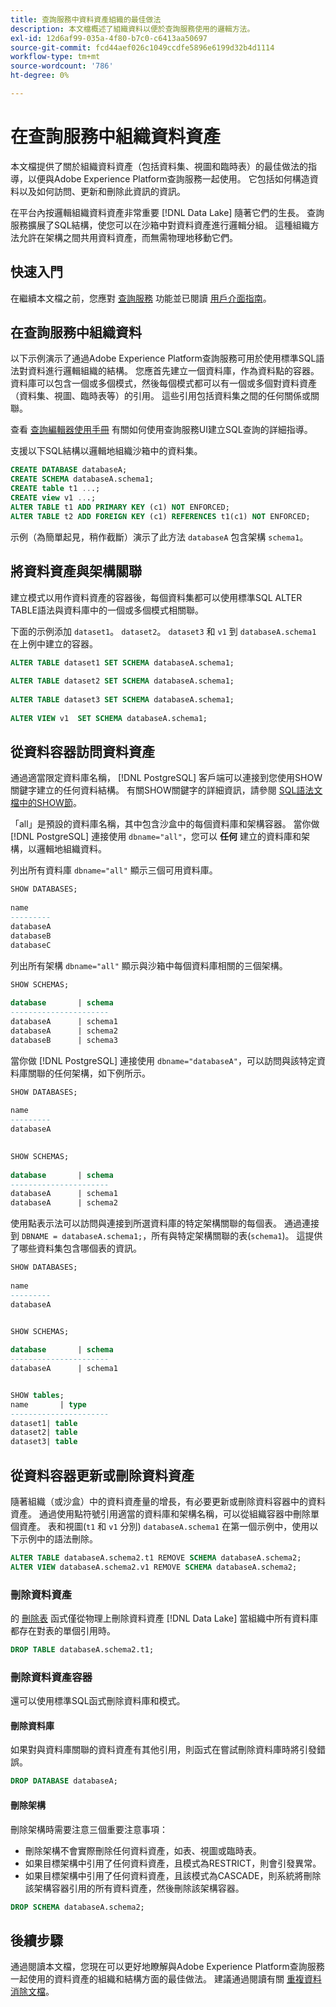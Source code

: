 ```yaml
---
title: 查詢服務中資料資產組織的最佳做法
description: 本文檔概述了組織資料以便於查詢服務使用的邏輯方法。
exl-id: 12d6af99-035a-4f80-b7c0-c6413aa50697
source-git-commit: fcd44aef026c1049ccdfe5896e6199d32b4d1114
workflow-type: tm+mt
source-wordcount: '786'
ht-degree: 0%

---
```


# 在查詢服務中組織資料資產

本文檔提供了關於組織資料資產（包括資料集、視圖和臨時表）的最佳做法的指導，以便與Adobe Experience Platform查詢服務一起使用。 它包括如何構造資料以及如何訪問、更新和刪除此資訊的資訊。

在平台內按邏輯組織資料資產非常重要 [!DNL Data Lake] 隨著它們的生長。 查詢服務擴展了SQL結構，使您可以在沙箱中對資料資產進行邏輯分組。 這種組織方法允許在架構之間共用資料資產，而無需物理地移動它們。

## 快速入門

在繼續本文檔之前，您應對 [查詢服務](../home.md) 功能並已閱讀 [用戶介面指南](../ui/user-guide.md)。

## 在查詢服務中組織資料

以下示例演示了通過Adobe Experience Platform查詢服務可用於使用標準SQL語法對資料進行邏輯組織的結構。 您應首先建立一個資料庫，作為資料點的容器。 資料庫可以包含一個或多個模式，然後每個模式都可以有一個或多個對資料資產（資料集、視圖、臨時表等）的引用。 這些引用包括資料集之間的任何關係或關聯。

查看 [查詢編輯器使用手冊](../ui/user-guide.md) 有關如何使用查詢服務UI建立SQL查詢的詳細指導。

支援以下SQL結構以邏輯地組織沙箱中的資料集。

```SQL
CREATE DATABASE databaseA;
CREATE SCHEMA databaseA.schema1;
CREATE table t1 ...;
CREATE view v1 ...;
ALTER TABLE t1 ADD PRIMARY KEY (c1) NOT ENFORCED;
ALTER TABLE t2 ADD FOREIGN KEY (c1) REFERENCES t1(c1) NOT ENFORCED;
```

示例（為簡單起見，稍作截斷）演示了此方法 `databaseA` 包含架構 `schema1`。

## 將資料資產與架構關聯

建立模式以用作資料資產的容器後，每個資料集都可以使用標準SQL ALTER TABLE語法與資料庫中的一個或多個模式相關聯。

下面的示例添加 `dataset1`。 `dataset2`。 `dataset3` 和 `v1` 到 `databaseA.schema1` 在上例中建立的容器。

```SQL
ALTER TABLE dataset1 SET SCHEMA databaseA.schema1;
 
ALTER TABLE dataset2 SET SCHEMA databaseA.schema1;
 
ALTER TABLE dataset3 SET SCHEMA databaseA.schema1;
 
ALTER VIEW v1  SET SCHEMA databaseA.schema1;
```

## 從資料容器訪問資料資產

通過適當限定資料庫名稱， [!DNL PostgreSQL] 客戶端可以連接到您使用SHOW關鍵字建立的任何資料結構。 有關SHOW關鍵字的詳細資訊，請參閱 [SQL語法文檔中的SHOW節](../sql/syntax.md#show)。

「all」是預設的資料庫名稱，其中包含沙盒中的每個資料庫和架構容器。 當你做 [!DNL PostgreSQL] 連接使用 `dbname="all"`，您可以 **任何** 建立的資料庫和架構，以邏輯地組織資料。

列出所有資料庫 `dbname="all"` 顯示三個可用資料庫。

```sql
SHOW DATABASES;
  
name     
---------
databaseA
databaseB
databaseC
```

列出所有架構 `dbname="all"` 顯示與沙箱中每個資料庫相關的三個架構。

```SQL
SHOW SCHEMAS;
  
database       | schema
----------------------
databaseA      | schema1
databaseA      | schema2
databaseB      | schema3
```

當你做 [!DNL PostgreSQL] 連接使用 `dbname="databaseA"`，可以訪問與該特定資料庫關聯的任何架構，如下例所示。

```sql
SHOW DATABASES;
  
name     
---------
databaseA
 

SHOW SCHEMAS;
  
database       | schema
----------------------
databaseA      | schema1
databaseA      | schema2
```

使用點表示法可以訪問與連接到所選資料庫的特定架構關聯的每個表。 通過連接到 `DBNAME = databaseA.schema1;`，所有與特定架構關聯的表(`schema1`)。 這提供了哪些資料集包含哪個表的資訊。

```sql
SHOW DATABASES;
  
name     
---------
databaseA


SHOW SCHEMAS;
  
database       | schema
----------------------
databaseA      | schema1


SHOW tables;
name       | type
----------------------
dataset1| table
dataset2| table
dataset3| table
```

## 從資料容器更新或刪除資料資產

隨著組織（或沙盒）中的資料資產量的增長，有必要更新或刪除資料容器中的資料資產。 通過使用點符號引用適當的資料庫和架構名稱，可以從組織容器中刪除單個資產。 表和視圖(`t1` 和 `v1` 分別) `databaseA.schema1` 在第一個示例中，使用以下示例中的語法刪除。

```sql
ALTER TABLE databaseA.schema2.t1 REMOVE SCHEMA databaseA.schema2;
ALTER VIEW databaseA.schema2.v1 REMOVE SCHEMA databaseA.schema2;
```

### 刪除資料資產

的 [刪除表](../sql/syntax.md#drop-table) 函式僅從物理上刪除資料資產 [!DNL Data Lake] 當組織中所有資料庫都存在對表的單個引用時。

```sql
DROP TABLE databaseA.schema2.t1;
```

### 刪除資料資產容器

還可以使用標準SQL函式刪除資料庫和模式。

#### 刪除資料庫

如果對與資料庫關聯的資料資產有其他引用，則函式在嘗試刪除資料庫時將引發錯誤。

```sql
DROP DATABASE databaseA;
```

#### 刪除架構

刪除架構時需要注意三個重要注意事項：

- 刪除架構不會實際刪除任何資料資產，如表、視圖或臨時表。
- 如果目標架構中引用了任何資料資產，且模式為RESTRICT，則會引發異常。
- 如果目標架構中引用了任何資料資產，且該模式為CASCADE，則系統將刪除該架構容器引用的所有資料資產，然後刪除該架構容器。

```sql
DROP SCHEMA databaseA.schema2;
```

## 後續步驟

通過閱讀本文檔，您現在可以更好地瞭解與Adobe Experience Platform查詢服務一起使用的資料資產的組織和結構方面的最佳做法。 建議通過閱讀有關 [重複資料消除文檔](../essential-concepts/deduplication.md)。
